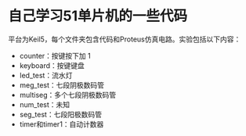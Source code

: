 # 自己学习51单片机的一些代码

平台为Keil5，每个文件夹包含代码和Proteus仿真电路。实验包括以下内容：

- counter：按键按下加 1
- keyboard：按键键盘
- led_test：流水灯
- meg_test：七段阴极数码管
- multiseg：多个七段阴极数码管
- num_test：未知
- seg_test：七段阳极数码管
- timer和timer1：自动计数器
